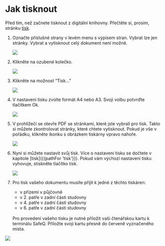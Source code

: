 # Jak tisknout
<div class="alert alert-info text-center" role="alert">
    Před tím, než začnete tisknout z digitální knihovny. Přečtěte si, prosím, stránku 
    <a href="/cs/tisk" class="alert-link">tisk</a>.
</div>

1. Označte příslušné strany v levém menu s výpisem stran. Vybrat lze jen stránky. Vybrat a vytisknout celý dokument není možné. 

    ![](/images/help/jakTisknout/step1.png)

2. Klikněte na ozubené kolečko.

    ![](/images/help/jakTisknout/step2.png)

3. Klikněte na možnost “Tisk…”

    ![](/images/help/jakTisknout/step3.png)

4. V nastavení tisku zvolte formát A4 nebo A3. Svoji volbu potvrďte tlačítkem Ok.

    ![](/images/help/jakTisknout/step4.png)

5. V prohlížeči se otevře PDF se stránkami, které jste vybrali pro tisk. Takto si můžete zkontrolovat stránky, které chtete vytisknout.
   Pokud je vše v pořádku, klikněte ikonku s obrázkem tiskárny vpravo nahoře.

    ![](/images/help/jakTisknout/step5.png)

6. Nyní si můžete nastavit svůj tisk. Více o nastavení tisku se dočtete v kapitole [tisk]({{pathFor 'tisk'}}). 
   Pokud vám výchozí nastavení tisku vyhovuje, stiskněte tlačítko tisk.
   
   ![](/images/help/jakTisknout/tisknout.png)
   
7. Pro tisk vašeho dokumentu musíte přijít k jedné z těchto tiskáren:  

     * v přízemí v půjčovně 
     * v 2. patře v zadní části studovny 
     * v 4. patře v zadní části studovny 
     * v 6. patře v zadní části studovny
     
   <br> 
   Pro provedení vašeho tisku je nutné přiložit vaši čtenářskou kartu k terminálu SafeQ.
   Přiložte svoji kartu přesně do červeně vyznačeného místa.
  ![](/images/help/jakTisknout/terminal.jpg)